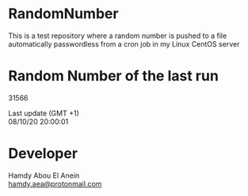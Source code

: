 # RandomNumber    
This is a test repository where a random number is pushed to a file automatically passwordless from a cron job in my Linux CentOS server    
# Random Number of the last run   
31566
      
Last update (GMT +1)    
08/10/20 20:00:01
# Developer    
Hamdy Abou El Anein   
hamdy.aea@protonmail.com
